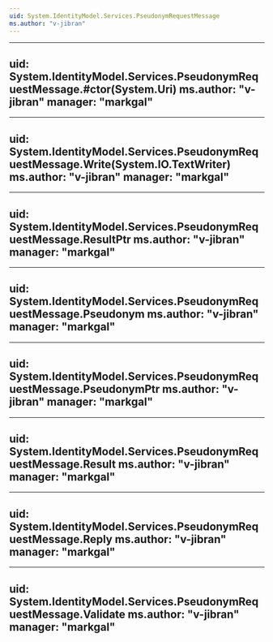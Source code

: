 ```yaml
---
uid: System.IdentityModel.Services.PseudonymRequestMessage
ms.author: "v-jibran"
---
```


---
uid: System.IdentityModel.Services.PseudonymRequestMessage.#ctor(System.Uri)
ms.author: "v-jibran"
manager: "markgal"
---

---
uid: System.IdentityModel.Services.PseudonymRequestMessage.Write(System.IO.TextWriter)
ms.author: "v-jibran"
manager: "markgal"
---

---
uid: System.IdentityModel.Services.PseudonymRequestMessage.ResultPtr
ms.author: "v-jibran"
manager: "markgal"
---

---
uid: System.IdentityModel.Services.PseudonymRequestMessage.Pseudonym
ms.author: "v-jibran"
manager: "markgal"
---

---
uid: System.IdentityModel.Services.PseudonymRequestMessage.PseudonymPtr
ms.author: "v-jibran"
manager: "markgal"
---

---
uid: System.IdentityModel.Services.PseudonymRequestMessage.Result
ms.author: "v-jibran"
manager: "markgal"
---

---
uid: System.IdentityModel.Services.PseudonymRequestMessage.Reply
ms.author: "v-jibran"
manager: "markgal"
---

---
uid: System.IdentityModel.Services.PseudonymRequestMessage.Validate
ms.author: "v-jibran"
manager: "markgal"
---

